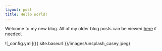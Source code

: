 ```yaml
---
layout: post
title: Hello world!
---
```


Welcome to my new blog. All of my older blog posts can be viewed [here](blog.dhruvgairola.com) if needed.

![_config.yml]({{ site.baseurl }}/images/unsplash_casey.jpeg)
